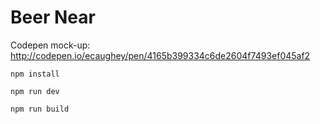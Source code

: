 # Beer Near

Codepen mock-up: http://codepen.io/ecaughey/pen/4165b399334c6de2604f7493ef045af2

```
npm install

npm run dev

npm run build
```
